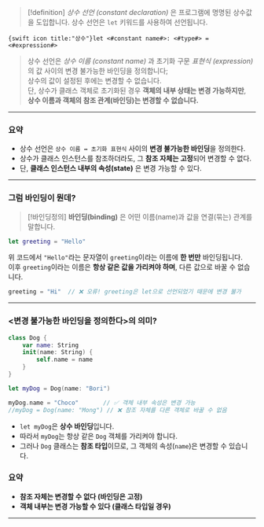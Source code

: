 > [!definition]
_상수 선언 (constant declaration)_ 은 프로그램에 명명된 상수값을 도입합니다. 상수 선언은 `let` 키워드를 사용하여 선언됩니다.


`{swift icon title:"상수"}let <#constant name#>: <#type#> = <#expression#>`

> 상수 선언은 _상수 이름 (constant name)_ 과 초기화 구문 _표현식 (expression)_ 의 값 사이의 변경 불가능한 바인딩을 정의합니다;  
> 상수의 값이 설정된 후에는 변경할 수 없습니다.  
> 단, 상수가 클래스 객체로 초기화된 경우 **객체의 내부 상태는 변경 가능하지만**,  
> **상수 이름과 객체의 참조 관계(바인딩)는 변경할 수 없습니다.**

---

### 요약

- 상수 선언은 `상수 이름 ↔ 초기화 표현식` 사이의 **변경 불가능한 바인딩**을 정의한다.
- 상수가 클래스 인스턴스를 참조하더라도, 그 **참조 자체는 고정**되어 변경할 수 없다.
- 단, **클래스 인스턴스 내부의 속성(state)** 은 변경 가능할 수 있다.

---

### 그럼 바인딩이 뭔데?

>[!바인딩정의]
>**바인딩(binding)** 은 어떤 이름(name)과 값을 연결(묶는) 관계를 말합니다.  

```swift
let greeting = "Hello"
```

위 코드에서 `"Hello"`라는 문자열이 `greeting`이라는 이름에 **한 번만** 바인딩됩니다.  
이후 `greeting`이라는 이름은 **항상 같은 값을 가리켜야 하며**, 다른 값으로 바꿀 수 없습니다.

```swift
greeting = "Hi"  // ❌ 오류! greeting은 let으로 선언되었기 때문에 변경 불가
```

---

### <변경 불가능한 바인딩을 정의한다>의 의미?

```swift title:변경불가능_바인딩정의
class Dog {
    var name: String
    init(name: String) {
        self.name = name
    }
}

let myDog = Dog(name: "Bori")

myDog.name = "Choco"       // ✅ 객체 내부 속성은 변경 가능
//myDog = Dog(name: "Mong") // ❌ 참조 자체를 다른 객체로 바꿀 수 없음
```

- `let myDog`은 **상수 바인딩**입니다.
- 따라서 `myDog`는 항상 같은 `Dog` 객체를 가리켜야 합니다.
- 그러나 `Dog` 클래스는 **참조 타입**이므로, 그 객체의 속성(`name`)은 변경할 수 있습니다.

### 요약 
- **참조 자체는 변경할 수 없다 (바인딩은 고정)**  
- **객체 내부는 변경 가능할 수 있다 (클래스 타입일 경우)**

---